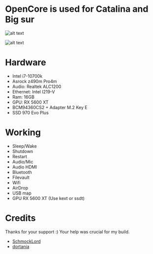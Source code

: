 # OpenCore is used for Catalina and Big sur


![alt text](https://i.imgur.com/wqgeiG6.png)

![alt text](https://i.imgur.com/jG7EULt.png)

# Hardware
- Intel i7-10700k
- Asrock z490m Pro4m
- Audio: Realtek ALC1200
- Ethernet: Intel I219-V
- Ram: 16GB
- GPU: RX 5600 XT
- BCM94360CS2 + Adapter M.2 Key E
- SSD 970 Evo Plus

# Working
- Sleep/Wake
- Shutdown
- Restart
- Audio/Mic
- Audio HDMI
- Bluetooth
- Filevault
- Wifi
- AirDrop
- USB map
- GPU RX 5600 XT (Use kext or ssdt)

# Credits

Thanks for your support :) Your help was crucial for my build.
- [SchmockLord](https://github.com/SchmockLord/Hackintosh-Intel-i9-10900k-Gigabyte-Z490-Vision-D)
- [dortania](https://github.com/dortania)



